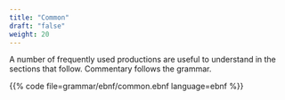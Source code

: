 ```yaml
---
title: "Common"
draft: "false"
weight: 20
---
```


A number of frequently used productions are useful to understand in the
sections that follow. Commentary follows the grammar.

{{% code file=grammar/ebnf/common.ebnf language=ebnf %}}



